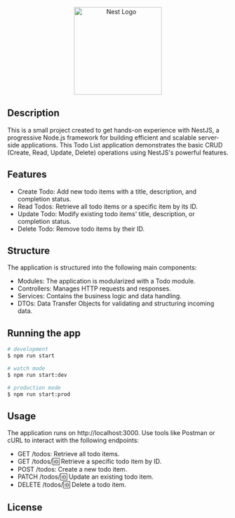 <p align="center">
  <a href="http://nestjs.com/" target="blank"><img src="https://nestjs.com/img/logo-small.svg" width="200" alt="Nest Logo" /></a>
</p>

[circleci-image]: https://img.shields.io/circleci/build/github/nestjs/nest/master?token=abc123def456
[circleci-url]: https://circleci.com/gh/nestjs/nest

## Description
This is a small project created to get hands-on experience with NestJS, a progressive Node.js framework for building efficient and scalable server-side applications. This Todo List application demonstrates the basic CRUD (Create, Read, Update, Delete) operations using NestJS's powerful features.

## Features
- Create Todo: Add new todo items with a title, description, and completion status.
- Read Todos: Retrieve all todo items or a specific item by its ID.
- Update Todo: Modify existing todo items' title, description, or completion status.
- Delete Todo: Remove todo items by their ID.

## Structure
The application is structured into the following main components:
- Modules: The application is modularized with a Todo module.
- Controllers: Manages HTTP requests and responses.
- Services: Contains the business logic and data handling.
- DTOs: Data Transfer Objects for validating and structuring incoming data.

## Running the app

```bash
# development
$ npm run start

# watch mode
$ npm run start:dev

# production mode
$ npm run start:prod
```

## Usage
The application runs on http://localhost:3000. Use tools like Postman or cURL to interact with the following endpoints:
- GET /todos: Retrieve all todo items.
- GET /todos/:id: Retrieve a specific todo item by ID.
- POST /todos: Create a new todo item.
- PATCH /todos/:id: Update an existing todo item.
- DELETE /todos/:id: Delete a todo item.

## License
